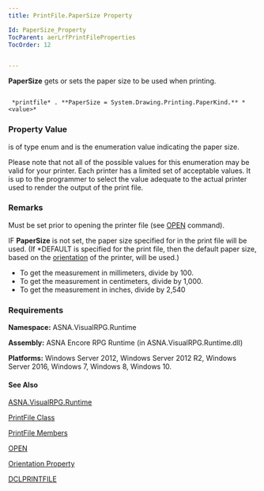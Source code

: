 ```yaml
---
title: PrintFile.PaperSize Property

Id: PaperSize_Property
TocParent: aerLrfPrintFileProperties
TocOrder: 12


---
```


**PaperSize** gets or sets the paper size to be used when printing. 

```

 *printfile* . **PaperSize = System.Drawing.Printing.PaperKind.** *<value>* 
```

### Property Value
***<value>*** is of type enum and is the enumeration value indicating the paper size. 

Please note that not all of the possible values for this enumeration may be valid for your printer. Each printer has a limited set of acceptable values. It is up to the programmer to select the value adequate to the actual printer used to render the output of the print file. 

### Remarks
Must be set prior to opening the printer file (see [OPEN](OPEN.html) command).

IF **PaperSize** is not set, the paper size specified for in the print file will be used. (If *DEFAULT is specified for the print file, then the default paper size, based on the [orientation](Orientation_Property.html) of the printer, will be used.) 

- To get the measurement in millimeters, divide by 100.
- To get the measurement in centimeters, divide by 1,000.
- To get the measurement in inches, divide by 2,540

### Requirements
**Namespace:** ASNA.VisualRPG.Runtime 

**Assembly:** ASNA Encore RPG Runtime (in ASNA.VisualRPG.Runtime.dll) 

**Platforms:** Windows Server 2012, Windows Server 2012 R2, Windows Server 2016, Windows 7, Windows 8, Windows 10. 

#### See Also
[ASNA.VisualRPG.Runtime](aerLrfRuntimeNamespace.html)

[PrintFile Class](aerLrfPrintFileClass.html)

[PrintFile Members](aerLrfPrintFileMembers.html)

[OPEN](OPEN.html)

[Orientation Property](Orientation_Property.html)

[DCLPRINTFILE](DCLPRINTFILE.html) <br /> 
